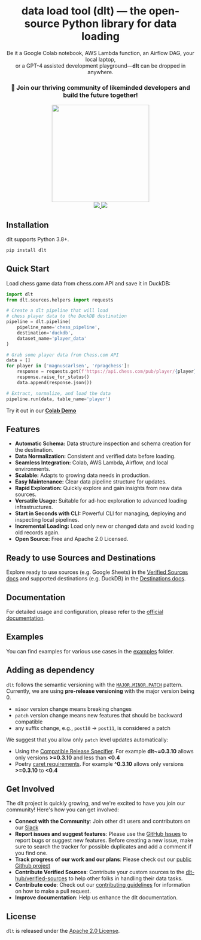 <h1 align="center">
    <strong>data load tool (dlt) — the open-source Python library for data loading</strong>
</h1>
<p align="center">
Be it a Google Colab notebook, AWS Lambda function, an Airflow DAG, your local laptop,<br/>or a GPT-4 assisted development playground—<strong>dlt</strong> can be dropped in anywhere.
</p>


<h3 align="center">

🚀 Join our thriving community of likeminded developers and build the future together!

</h3>

<div align="center">
  <a target="_blank" href="https://dlthub.com/community" style="background:none">
    <img src="https://img.shields.io/badge/slack-join-dlt.svg?labelColor=191937&color=6F6FF7&logo=slack" style="width: 260px;"  />
  </a>
</div>
<div align="center">
  <a target="_blank" href="https://pypi.org/project/dlt/" style="background:none">
    <img src="https://img.shields.io/pypi/v/dlt?labelColor=191937&color=6F6FF7">
  </a>
  <a target="_blank" href="https://pypi.org/project/dlt/" style="background:none">
    <img src="https://img.shields.io/pypi/pyversions/dlt?labelColor=191937&color=6F6FF7">
  </a>
</div>

## Installation

dlt supports Python 3.8+.

```bash
pip install dlt
```

## Quick Start

Load chess game data from chess.com API and save it in DuckDB:

```python
import dlt
from dlt.sources.helpers import requests

# Create a dlt pipeline that will load
# chess player data to the DuckDB destination
pipeline = dlt.pipeline(
    pipeline_name='chess_pipeline',
    destination='duckdb',
    dataset_name='player_data'
)

# Grab some player data from Chess.com API
data = []
for player in ['magnuscarlsen', 'rpragchess']:
    response = requests.get(f'https://api.chess.com/pub/player/{player}')
    response.raise_for_status()
    data.append(response.json())

# Extract, normalize, and load the data
pipeline.run(data, table_name='player')
```


Try it out in our **[Colab Demo](https://colab.research.google.com/drive/1NfSB1DpwbbHX9_t5vlalBTf13utwpMGx?usp=sharing)**

## Features

- **Automatic Schema:** Data structure inspection and schema creation for the destination.
- **Data Normalization:** Consistent and verified data before loading.
- **Seamless Integration:** Colab, AWS Lambda, Airflow, and local environments.
- **Scalable:** Adapts to growing data needs in production.
- **Easy Maintenance:** Clear data pipeline structure for updates.
- **Rapid Exploration:** Quickly explore and gain insights from new data sources.
- **Versatile Usage:** Suitable for ad-hoc exploration to advanced loading infrastructures.
- **Start in Seconds with CLI:** Powerful CLI for managing, deploying and inspecting local pipelines.
- **Incremental Loading:** Load only new or changed data and avoid loading old records again.
- **Open Source:** Free and Apache 2.0 Licensed.

## Ready to use Sources and Destinations

Explore ready to use sources (e.g. Google Sheets) in the [Verified Sources docs](https://dlthub.com/docs/dlt-ecosystem/verified-sources) and supported destinations (e.g. DuckDB) in the [Destinations docs](https://dlthub.com/docs/dlt-ecosystem/destinations).

## Documentation

For detailed usage and configuration, please refer to the [official documentation](https://dlthub.com/docs).

## Examples

You can find examples for various use cases in the [examples](docs/examples) folder.

## Adding as dependency

`dlt` follows the semantic versioning with the [`MAJOR.MINOR.PATCH`](https://peps.python.org/pep-0440/#semantic-versioning) pattern. Currently, we are using **pre-release versioning** with the major version being 0.

- `minor` version change means breaking changes
- `patch` version change means new features that should be backward compatible
- any suffix change, e.g., `post10` -> `post11`, is considered a patch

We suggest that you allow only `patch` level updates automatically:
* Using the [Compatible Release Specifier](https://packaging.python.org/en/latest/specifications/version-specifiers/#compatible-release). For example **dlt~=0.3.10** allows only versions **>=0.3.10** and less than **<0.4**
* Poetry [caret requirements](https://python-poetry.org/docs/dependency-specification/). For example **^0.3.10** allows only versions **>=0.3.10** to **<0.4**
## Get Involved

The dlt project is quickly growing, and we're excited to have you join our community! Here's how you can get involved:

- **Connect with the Community**: Join other dlt users and contributors on our [Slack](https://dlthub.com/community)
- **Report issues and suggest features**: Please use the [GitHub Issues](https://github.com/dlt-hub/dlt/issues) to report bugs or suggest new features. Before creating a new issue, make sure to search the tracker for possible duplicates and add a comment if you find one.
- **Track progress of our work and our plans**: Please check out our [public Github project](https://github.com/orgs/dlt-hub/projects/9)
- **Contribute Verified Sources**: Contribute your custom sources to the [dlt-hub/verified-sources](https://github.com/dlt-hub/verified-sources) to help other folks in handling their data tasks.
- **Contribute code**: Check out our [contributing guidelines](CONTRIBUTING.md) for information on how to make a pull request.
- **Improve documentation**: Help us enhance the dlt documentation.

## License

`dlt` is released under the [Apache 2.0 License](LICENSE.txt).
